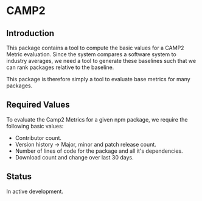 # CAMP2

## Introduction

This package contains a tool to compute the basic values for a CAMP2 Metric evaluation. Since the system compares a software system to industry averages, we need a tool to generate these baselines such that we can rank packages relative to the baseline.

This package is therefore simply a tool to evaluate base metrics for many packages.

## Required Values

To evaluate the Camp2 Metrics for a given npm package, we require the following basic values:
- Contributor count.
- Version history -> Major, minor and patch release count.
- Number of lines of code for the package and all it's dependencies.
- Download count and change over last 30 days.

## Status

In active development.
